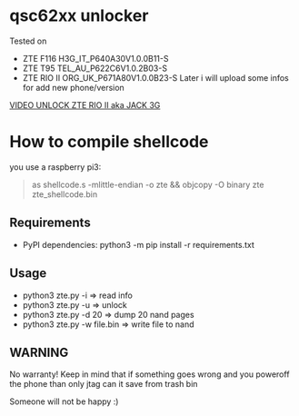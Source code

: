 # qsc62xx unlocker
Tested on
* ZTE F116 H3G_IT_P640A30V1.0.0B11-S
* ZTE T95 TEL_AU_P622C6V1.0.2B03-S
* ZTE RIO II ORG_UK_P671A80V1.0.0B23-S
Later i will upload some infos for add new phone/version

[VIDEO UNLOCK ZTE RIO II aka JACK 3G](https://youtu.be/fIWjqIO-FrA "UNLOCK ZTE RIO II aka JACK 3G")

# How to compile shellcode
you use a raspberry pi3:
 >as shellcode.s -mlittle-endian -o zte && objcopy -O binary zte zte_shellcode.bin

## Requirements
* PyPI dependencies:
  python3 -m pip install -r requirements.txt

## Usage
* python3 zte.py -i => read info
* python3 zte.py -u => unlock
* python3 zte.py -d 20 => dump 20 nand pages
* python3 zte.py -w file.bin  => write file to nand

## WARNING
No warranty!
Keep in mind that if something goes wrong and you poweroff the phone than only jtag can it save from trash bin 

Someone will not be happy :)




